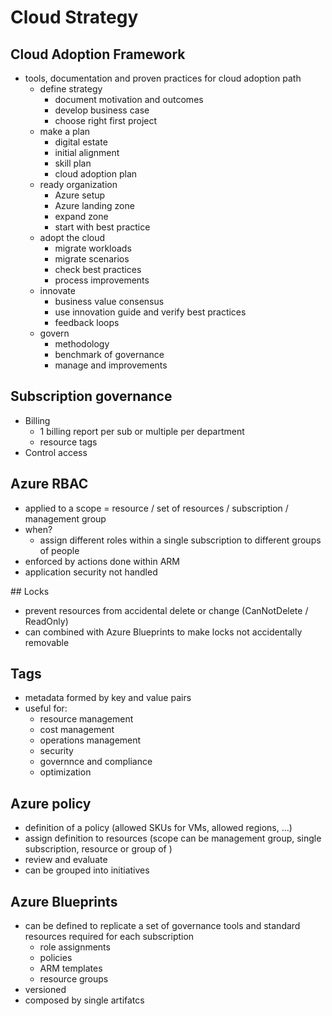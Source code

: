# Cloud Strategy

## Cloud Adoption Framework
- tools, documentation and proven practices for cloud adoption path
  - define strategy
    - document motivation and outcomes
    - develop business case
    - choose right first project
  - make a plan
    - digital estate
    - initial alignment
    - skill plan
    - cloud adoption plan
  - ready organization
    - Azure setup
    - Azure landing zone
    - expand zone
    - start with best practice
  - adopt the cloud
    - migrate workloads
    - migrate scenarios
    - check best practices
    - process improvements
  - innovate
    - business value consensus
    - use innovation guide and verify best practices
    - feedback loops
  - govern
    - methodology
    - benchmark of governance
    - manage and improvements

## Subscription governance
- Billing
  - 1 billing report per sub or multiple per department
  - resource tags
- Control access

## Azure RBAC
- applied to a scope = resource / set of resources / subscription / management group
- when?
  - assign different roles within a single subscription to different groups of people
- enforced by actions done within ARM
- application security not handled

## Locks
- prevent resources from accidental delete or change (CanNotDelete / ReadOnly)
- can combined with Azure Blueprints to make locks not accidentally removable

## Tags
- metadata formed by key and value pairs
- useful for:
  - resource management
  - cost management
  - operations management
  - security
  - governnce and compliance
  - optimization

## Azure policy
- definition of a policy (allowed SKUs for VMs, allowed regions, ...)
- assign definition to resources (scope can be management group, single subscription, resource or group of )
- review and evaluate
- can be grouped into initiatives

## Azure Blueprints
- can be defined to replicate a set of governance tools and standard resources required for each subscription
  - role assignments
  - policies
  - ARM templates
  - resource groups
- versioned
- composed by single artifatcs



